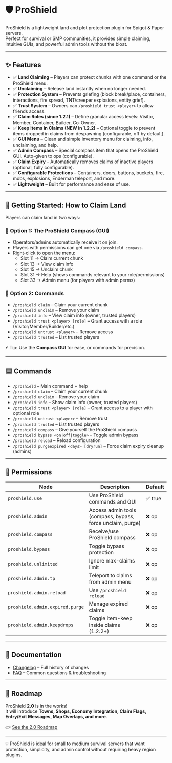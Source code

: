 # 🛡️ ProShield

ProShield is a lightweight land and plot protection plugin for Spigot & Paper servers.  
Perfect for survival or SMP communities, it provides simple claiming, intuitive GUIs, and powerful admin tools without the bloat.

---

## ✨ Features

- ✅ **Land Claiming** – Players can protect chunks with one command or the ProShield menu.  
- ✅ **Unclaiming** – Release land instantly when no longer needed.  
- ✅ **Protection System** – Prevents griefing (block break/place, containers, interactions, fire spread, TNT/creeper explosions, entity grief).  
- ✅ **Trust System** – Owners can `/proshield trust <player>` to allow friends access.  
- ✅ **Claim Roles (since 1.2.1)** – Define granular access levels: Visitor, Member, Container, Builder, Co-Owner.  
- ✅ **Keep Items in Claims (NEW in 1.2.2)** – Optional toggle to prevent items dropped in claims from despawning (configurable, off by default).  
- ✅ **GUI Menu** – Clean and simple inventory menu for claiming, info, unclaiming, and help.  
- ✅ **Admin Compass** – Special compass item that opens the ProShield GUI. Auto-given to ops (configurable).  
- ✅ **Claim Expiry** – Automatically removes claims of inactive players (optional, fully configurable).  
- ✅ **Configurable Protections** – Containers, doors, buttons, buckets, fire, mobs, explosions, Enderman teleport, and more.  
- ✅ **Lightweight** – Built for performance and ease of use.  

---

## 🏡 Getting Started: How to Claim Land

Players can claim land in two ways:

### 🔹 Option 1: The ProShield Compass (GUI)
- Operators/admins automatically receive it on join.  
- Players with permissions can get one via `/proshield compass`.  
- Right-click to open the menu:  
  - Slot 11 → Claim current chunk  
  - Slot 13 → View claim info  
  - Slot 15 → Unclaim chunk  
  - Slot 31 → Help (shows commands relevant to your role/permissions)  
  - Slot 33 → Admin menu (for players with admin perms)  

### 🔹 Option 2: Commands
- `/proshield claim` – Claim your current chunk  
- `/proshield unclaim` – Remove your claim  
- `/proshield info` – View claim info (owner, trusted players)  
- `/proshield trust <player> [role]` – Grant access with a role (Visitor/Member/Builder/etc.)  
- `/proshield untrust <player>` – Remove access  
- `/proshield trusted` – List trusted players  

⚡ Tip: Use the **Compass GUI** for ease, or commands for precision.

---

## ⌨️ Commands

- `/proshield` – Main command + help  
- `/proshield claim` – Claim your current chunk  
- `/proshield unclaim` – Remove your claim  
- `/proshield info` – Show claim info (owner, trusted players)  
- `/proshield trust <player> [role]` – Grant access to a player with optional role  
- `/proshield untrust <player>` – Remove trust  
- `/proshield trusted` – List trusted players  
- `/proshield compass` – Give yourself the ProShield compass  
- `/proshield bypass <on|off|toggle>` – Toggle admin bypass  
- `/proshield reload` – Reload configuration  
- `/proshield purgeexpired <days> [dryrun]` – Force claim expiry cleanup (admins)  

---

## 🔑 Permissions

| Node                             | Description                                                | Default |
|----------------------------------|------------------------------------------------------------|---------|
| `proshield.use`                  | Use ProShield commands and GUI                             | ✅ true |
| `proshield.admin`                | Access admin tools (compass, bypass, force unclaim, purge) | ❌ op   |
| `proshield.compass`              | Receive/use ProShield compass                              | ❌ op   |
| `proshield.bypass`               | Toggle bypass protection                                   | ❌ op   |
| `proshield.unlimited`            | Ignore max-claims limit                                    | ❌ op   |
| `proshield.admin.tp`             | Teleport to claims from admin menu                         | ❌ op   |
| `proshield.admin.reload`         | Use `/proshield reload`                                    | ❌ op   |
| `proshield.admin.expired.purge`  | Manage expired claims                                      | ❌ op   |
| `proshield.admin.keepdrops`      | Toggle item-keep inside claims (1.2.2+)                    | ❌ op   |

---

## 📖 Documentation

- [Changelog](CHANGELOG.md) – Full history of changes  
- [FAQ](FAQ.md) – Common questions & troubleshooting  

---

## 🚀 Roadmap

ProShield **2.0** is in the works!  
It will introduce **Towns, Shops, Economy Integration, Claim Flags, Entry/Exit Messages, Map Overlays, and more**.  

👉 [See the 2.0 Roadmap](ROADMAP-2.0.md)  

---

💡 ProShield is ideal for small to medium survival servers that want protection, simplicity, and admin control without requiring heavy region plugins.
